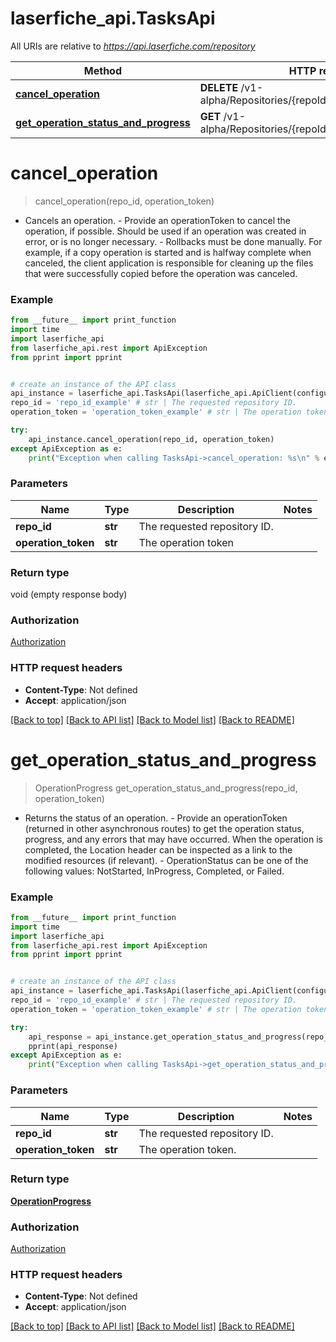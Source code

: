 # laserfiche_api.TasksApi

All URIs are relative to *https://api.laserfiche.com/repository*

Method | HTTP request | Description
------------- | ------------- | -------------
[**cancel_operation**](TasksApi.md#cancel_operation) | **DELETE** /v1-alpha/Repositories/{repoId}/Tasks/{operationToken} | 
[**get_operation_status_and_progress**](TasksApi.md#get_operation_status_and_progress) | **GET** /v1-alpha/Repositories/{repoId}/Tasks/{operationToken} | 

# **cancel_operation**
> cancel_operation(repo_id, operation_token)



- Cancels an operation. - Provide an operationToken to cancel the operation, if possible. Should be used if an operation was created in error, or is no longer necessary. - Rollbacks must be done manually. For example, if a copy operation is started and is halfway complete when canceled, the client application is responsible for cleaning up the files that were successfully copied before the operation was canceled.

### Example
```python
from __future__ import print_function
import time
import laserfiche_api
from laserfiche_api.rest import ApiException
from pprint import pprint


# create an instance of the API class
api_instance = laserfiche_api.TasksApi(laserfiche_api.ApiClient(configuration))
repo_id = 'repo_id_example' # str | The requested repository ID.
operation_token = 'operation_token_example' # str | The operation token 

try:
    api_instance.cancel_operation(repo_id, operation_token)
except ApiException as e:
    print("Exception when calling TasksApi->cancel_operation: %s\n" % e)
```

### Parameters

Name | Type | Description  | Notes
------------- | ------------- | ------------- | -------------
 **repo_id** | **str**| The requested repository ID. | 
 **operation_token** | **str**| The operation token  | 

### Return type

void (empty response body)

### Authorization

[Authorization](../README.md#Authorization)

### HTTP request headers

 - **Content-Type**: Not defined
 - **Accept**: application/json

[[Back to top]](#) [[Back to API list]](../README.md#documentation-for-api-endpoints) [[Back to Model list]](../README.md#documentation-for-models) [[Back to README]](../README.md)

# **get_operation_status_and_progress**
> OperationProgress get_operation_status_and_progress(repo_id, operation_token)



- Returns the status of an operation. - Provide an operationToken (returned in other asynchronous routes) to get the operation status, progress, and any errors that may have occurred. When the operation is completed, the Location header can be inspected as a link to the modified resources (if relevant). - OperationStatus can be one of the following values: NotStarted, InProgress, Completed, or Failed.

### Example
```python
from __future__ import print_function
import time
import laserfiche_api
from laserfiche_api.rest import ApiException
from pprint import pprint


# create an instance of the API class
api_instance = laserfiche_api.TasksApi(laserfiche_api.ApiClient(configuration))
repo_id = 'repo_id_example' # str | The requested repository ID.
operation_token = 'operation_token_example' # str | The operation token.

try:
    api_response = api_instance.get_operation_status_and_progress(repo_id, operation_token)
    pprint(api_response)
except ApiException as e:
    print("Exception when calling TasksApi->get_operation_status_and_progress: %s\n" % e)
```

### Parameters

Name | Type | Description  | Notes
------------- | ------------- | ------------- | -------------
 **repo_id** | **str**| The requested repository ID. | 
 **operation_token** | **str**| The operation token. | 

### Return type

[**OperationProgress**](OperationProgress.md)

### Authorization

[Authorization](../README.md#Authorization)

### HTTP request headers

 - **Content-Type**: Not defined
 - **Accept**: application/json

[[Back to top]](#) [[Back to API list]](../README.md#documentation-for-api-endpoints) [[Back to Model list]](../README.md#documentation-for-models) [[Back to README]](../README.md)

